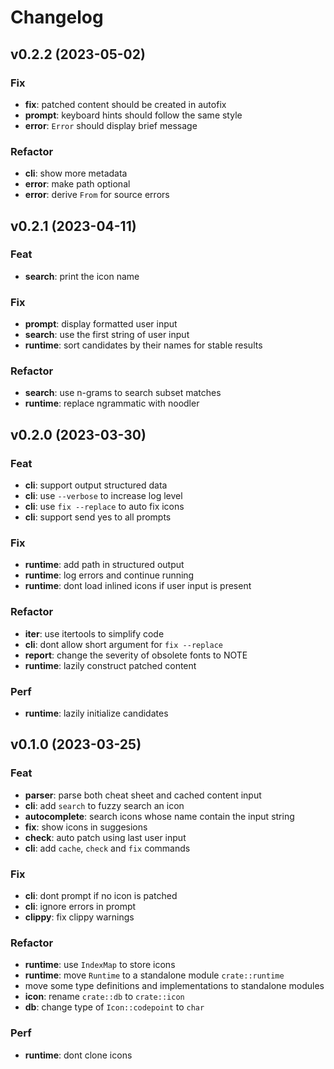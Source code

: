 # Changelog

## v0.2.2 (2023-05-02)

### Fix

- **fix**: patched content should be created in autofix
- **prompt**: keyboard hints should follow the same style
- **error**: `Error` should display brief message

### Refactor

- **cli**: show more metadata
- **error**: make path optional
- **error**: derive `From` for source errors

## v0.2.1 (2023-04-11)

### Feat

- **search**: print the icon name

### Fix

- **prompt**: display formatted user input
- **search**: use the first string of user input
- **runtime**: sort candidates by their names for stable results

### Refactor

- **search**: use n-grams to search subset matches
- **runtime**: replace ngrammatic with noodler

## v0.2.0 (2023-03-30)

### Feat

- **cli**: support output structured data
- **cli**: use `--verbose` to increase log level
- **cli**: use `fix --replace` to auto fix icons
- **cli**: support send yes to all prompts

### Fix

- **runtime**: add path in structured output
- **runtime**: log errors and continue running
- **runtime**: dont load inlined icons if user input is present

### Refactor

- **iter**: use itertools to simplify code
- **cli**: dont allow short argument for `fix --replace`
- **report**: change the severity of obsolete fonts to NOTE
- **runtime**: lazily construct patched content

### Perf

- **runtime**: lazily initialize candidates

## v0.1.0 (2023-03-25)

### Feat

- **parser**: parse both cheat sheet and cached content input
- **cli**: add `search` to fuzzy search an icon
- **autocomplete**: search icons whose name contain the input string
- **fix**: show icons in suggesions
- **check**: auto patch using last user input
- **cli**: add `cache`, `check` and `fix` commands

### Fix

- **cli**: dont prompt if no icon is patched
- **cli**: ignore errors in prompt
- **clippy**: fix clippy warnings

### Refactor

- **runtime**: use `IndexMap` to store icons
- **runtime**: move `Runtime` to a standalone module `crate::runtime`
- move some type definitions and implementations to standalone modules
- **icon**: rename `crate::db` to `crate::icon`
- **db**: change type of `Icon::codepoint` to `char`

### Perf

- **runtime**: dont clone icons
